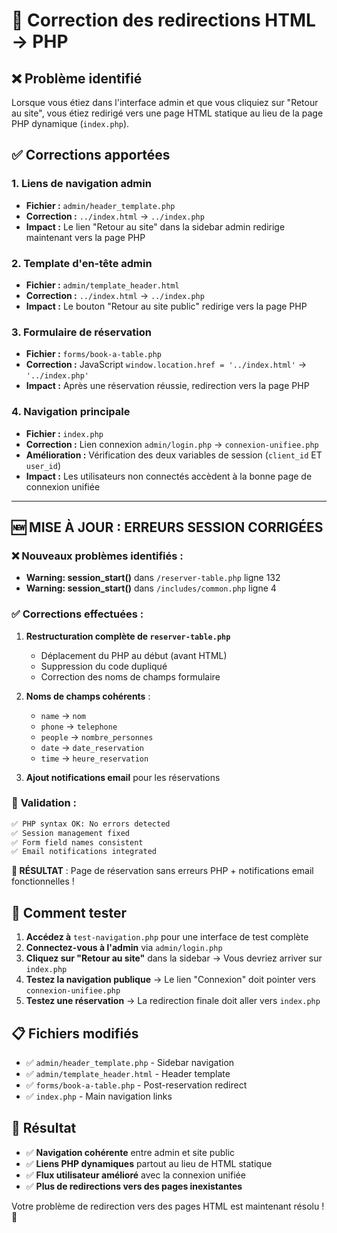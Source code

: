 # 🔧 Correction des redirections HTML → PHP

## ❌ Problème identifié
Lorsque vous étiez dans l'interface admin et que vous cliquiez sur "Retour au site", vous étiez redirigé vers une page HTML statique au lieu de la page PHP dynamique (`index.php`).

## ✅ Corrections apportées

### 1. **Liens de navigation admin**
- **Fichier :** `admin/header_template.php`
- **Correction :** `../index.html` → `../index.php`
- **Impact :** Le lien "Retour au site" dans la sidebar admin redirige maintenant vers la page PHP

### 2. **Template d'en-tête admin**
- **Fichier :** `admin/template_header.html`
- **Correction :** `../index.html` → `../index.php`
- **Impact :** Le bouton "Retour au site public" redirige vers la page PHP

### 3. **Formulaire de réservation**
- **Fichier :** `forms/book-a-table.php`
- **Correction :** JavaScript `window.location.href = '../index.html'` → `'../index.php'`
- **Impact :** Après une réservation réussie, redirection vers la page PHP

### 4. **Navigation principale**
- **Fichier :** `index.php`
- **Correction :** Lien connexion `admin/login.php` → `connexion-unifiee.php`
- **Amélioration :** Vérification des deux variables de session (`client_id` ET `user_id`)
- **Impact :** Les utilisateurs non connectés accèdent à la bonne page de connexion unifiée

---

## 🆕 **MISE À JOUR : ERREURS SESSION CORRIGÉES**

### ❌ Nouveaux problèmes identifiés :
- **Warning: session_start()** dans `/reserver-table.php` ligne 132
- **Warning: session_start()** dans `/includes/common.php` ligne 4

### ✅ Corrections effectuées :

1. **Restructuration complète de `reserver-table.php`**
   - Déplacement du PHP au début (avant HTML)
   - Suppression du code dupliqué
   - Correction des noms de champs formulaire

2. **Noms de champs cohérents** :
   - `name` → `nom`
   - `phone` → `telephone`
   - `people` → `nombre_personnes`
   - `date` → `date_reservation`
   - `time` → `heure_reservation`

3. **Ajout notifications email** pour les réservations

### 🧪 **Validation** :
```bash
✅ PHP syntax OK: No errors detected
✅ Session management fixed
✅ Form field names consistent
✅ Email notifications integrated
```

**🎯 RÉSULTAT** : Page de réservation sans erreurs PHP + notifications email fonctionnelles !

## 🧪 Comment tester

1. **Accédez à** `test-navigation.php` pour une interface de test complète
2. **Connectez-vous à l'admin** via `admin/login.php`
3. **Cliquez sur "Retour au site"** dans la sidebar → Vous devriez arriver sur `index.php`
4. **Testez la navigation publique** → Le lien "Connexion" doit pointer vers `connexion-unifiee.php`
5. **Testez une réservation** → La redirection finale doit aller vers `index.php`

## 📋 Fichiers modifiés
- ✅ `admin/header_template.php` - Sidebar navigation
- ✅ `admin/template_header.html` - Header template  
- ✅ `forms/book-a-table.php` - Post-reservation redirect
- ✅ `index.php` - Main navigation links

## 🎯 Résultat
- ✅ **Navigation cohérente** entre admin et site public
- ✅ **Liens PHP dynamiques** partout au lieu de HTML statique
- ✅ **Flux utilisateur amélioré** avec la connexion unifiée
- ✅ **Plus de redirections vers des pages inexistantes**

Votre problème de redirection vers des pages HTML est maintenant résolu ! 🚀

